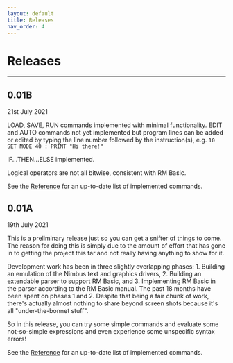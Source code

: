 ```yaml
---
layout: default
title: Releases
nav_order: 4
---
```


# Releases

---

## 0.01B

21st July 2021

LOAD, SAVE, RUN commands implemented with minimal functionality.  EDIT and AUTO commands not yet implemented but program lines can be added or edited by typing the line number followed by the instruction(s), e.g. `10 SET MODE 40 : PRINT "Hi there!"`

IF...THEN...ELSE implemented.

Logical operators are not all bitwise, consistent with RM Basic.

See the [Reference](docs/reference.html) for an up-to-date list of implemented commands.

## 0.01A

19th July 2021

This is a preliminary release just so you can get a snifter of things to come.  The reason for
doing this is simply due to the amount of effort that has gone in to getting the project this
far and not really having anything to show for it.

Development work has been in three slightly overlapping phases: 1. Building an emulation of the Nimbus text and graphics drivers, 2. Building an extendable parser to support RM Basic, and 3. Implementing RM Basic in the parser according to the RM Basic manual.  The past 18 months have been spent on phases 1 and 2.  Despite that being a fair chunk of work, there's actually almost nothing to share beyond screen shots because it's all "under-the-bonnet stuff".  

So in this release, you can try some simple commands and evaluate some not-so-simple expressions
and even experience some unspecific syntax errors!

See the [Reference](docs/reference.html) for an up-to-date list of implemented commands.